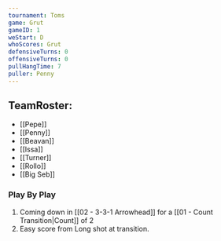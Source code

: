 ```yaml
---
tournament: Toms
game: Grut
gameID: 1
weStart: D
whoScores: Grut
defensiveTurns: 0
offensiveTurns: 0
pullHangTime: 7
puller: Penny
---
```



## TeamRoster:
- [[Pepe]]
- [[Penny]]
- [[Beavan]]
- [[Issa]]
- [[Turner]]
- [[Rollo]]
- [[Big Seb]]
### Play By Play
1. Coming down in [[02 - 3-3-1 Arrowhead]] for a [[01 - Count Transition|Count]] of 2
2. Easy score from Long shot at transition.